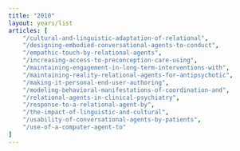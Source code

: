```yaml
---
title: "2010"
layout: years/list
articles: [
    "/cultural-and-linguistic-adaptation-of-relational",
    "/designing-embodied-conversational-agents-to-conduct",
    "/empathic-touch-by-relational-agents",
    "/increasing-access-to-preconception-care-using",
    "/maintaining-engagement-in-long-term-interventions-with",
    "/maintaining-reality-relational-agents-for-antipsychotic",
    "/making-it-personal-end-user-authoring",
    "/modeling-behavioral-manifestations-of-coordination-and",
    "/relational-agents-in-clinical-psychiatry",
    "/response-to-a-relational-agent-by",
    "/the-impact-of-linguistic-and-cultural",
    "/usability-of-conversational-agents-by-patients",
    "/use-of-a-computer-agent-to"
]
---
```

